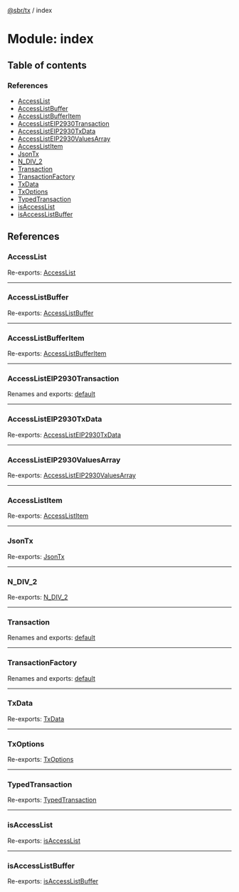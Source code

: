 [@sbr/tx](../README.md) / index

# Module: index

## Table of contents

### References

- [AccessList](index.md#accesslist)
- [AccessListBuffer](index.md#accesslistbuffer)
- [AccessListBufferItem](index.md#accesslistbufferitem)
- [AccessListEIP2930Transaction](index.md#accesslisteip2930transaction)
- [AccessListEIP2930TxData](index.md#accesslisteip2930txdata)
- [AccessListEIP2930ValuesArray](index.md#accesslisteip2930valuesarray)
- [AccessListItem](index.md#accesslistitem)
- [JsonTx](index.md#jsontx)
- [N\_DIV\_2](index.md#n_div_2)
- [Transaction](index.md#transaction)
- [TransactionFactory](index.md#transactionfactory)
- [TxData](index.md#txdata)
- [TxOptions](index.md#txoptions)
- [TypedTransaction](index.md#typedtransaction)
- [isAccessList](index.md#isaccesslist)
- [isAccessListBuffer](index.md#isaccesslistbuffer)

## References

### AccessList

Re-exports: [AccessList](types.md#accesslist)

___

### AccessListBuffer

Re-exports: [AccessListBuffer](types.md#accesslistbuffer)

___

### AccessListBufferItem

Re-exports: [AccessListBufferItem](types.md#accesslistbufferitem)

___

### AccessListEIP2930Transaction

Renames and exports: [default](../classes/eip2930transaction.default.md)

___

### AccessListEIP2930TxData

Re-exports: [AccessListEIP2930TxData](../interfaces/types.accesslisteip2930txdata.md)

___

### AccessListEIP2930ValuesArray

Re-exports: [AccessListEIP2930ValuesArray](types.md#accesslisteip2930valuesarray)

___

### AccessListItem

Re-exports: [AccessListItem](types.md#accesslistitem)

___

### JsonTx

Re-exports: [JsonTx](../interfaces/types.jsontx.md)

___

### N\_DIV\_2

Re-exports: [N\_DIV\_2](types.md#n_div_2)

___

### Transaction

Renames and exports: [default](../classes/legacytransaction.default.md)

___

### TransactionFactory

Renames and exports: [default](../classes/transactionfactory.default.md)

___

### TxData

Re-exports: [TxData](types.md#txdata)

___

### TxOptions

Re-exports: [TxOptions](../interfaces/types.txoptions.md)

___

### TypedTransaction

Re-exports: [TypedTransaction](types.md#typedtransaction)

___

### isAccessList

Re-exports: [isAccessList](types.md#isaccesslist)

___

### isAccessListBuffer

Re-exports: [isAccessListBuffer](types.md#isaccesslistbuffer)
